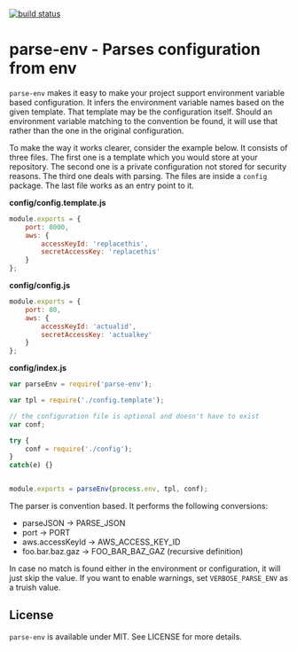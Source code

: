 [![build status](https://secure.travis-ci.org/bebraw/parse-env.png)](http://travis-ci.org/bebraw/parse-env)
# parse-env - Parses configuration from env

`parse-env` makes it easy to make your project support environment variable based configuration. It infers the environment variable names based on the given template. That template may be the configuration itself. Should an environment variable matching to the convention be found, it will use that rather than the one in the original configuration.

To make the way it works clearer, consider the example below. It consists of three files. The first one is a template which you would store at your repository. The second one is a private configuration not stored for security reasons. The third one deals with parsing. The files are inside a `config` package. The last file works as an entry point to it.

**config/config.template.js**

```js
module.exports = {
    port: 8000,
    aws: {
        accessKeyId: 'replacethis',
        secretAccessKey: 'replacethis'
    }
};
```

**config/config.js**

```js
module.exports = {
    port: 80,
    aws: {
        accessKeyId: 'actualid',
        secretAccessKey: 'actualkey'
    }
};
```

**config/index.js**

```js
var parseEnv = require('parse-env');

var tpl = require('./config.template');

// the configuration file is optional and doesn't have to exist
var conf;

try {
    conf = require('./config');
}
catch(e) {}


module.exports = parseEnv(process.env, tpl, conf);
```

The parser is convention based. It performs the following conversions:

* parseJSON -> PARSE_JSON
* port -> PORT
* aws.accessKeyId -> AWS_ACCESS_KEY_ID
* foo.bar.baz.gaz -> FOO_BAR_BAZ_GAZ (recursive definition)

In case no match is found either in the environment or configuration, it will just skip the value. If you want to enable warnings, set `VERBOSE_PARSE_ENV` as a truish value.

## License

`parse-env` is available under MIT. See LICENSE for more details.
